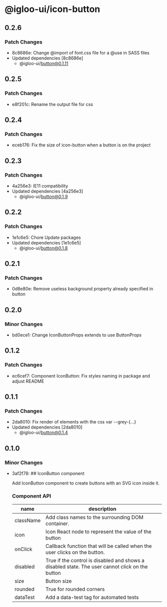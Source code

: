 # @igloo-ui/icon-button

## 0.2.6

### Patch Changes

- 8c8686e: Change @import of font.css file for a @use in SASS files
- Updated dependencies [8c8686e]
  - @igloo-ui/button@0.1.11

## 0.2.5

### Patch Changes

- e8f201c: Rename the output file for css

## 0.2.4

### Patch Changes

- eceb176: Fix the size of icon-button when a button is on the project

## 0.2.3

### Patch Changes

- 4a256e3: IE11 compatibility
- Updated dependencies [4a256e3]
  - @igloo-ui/button@0.1.9

## 0.2.2

### Patch Changes

- 1e1c6e5: Chore Update packages
- Updated dependencies [1e1c6e5]
  - @igloo-ui/button@0.1.8

## 0.2.1

### Patch Changes

- 0d8e80e: Remove useless background property already specified in button

## 0.2.0

### Minor Changes

- bd0ece1: Change IconButtonProps extends to use ButtonProps

## 0.1.2

### Patch Changes

- ec6cef7: Component IconButton: Fix styles naming in package and adjust README

## 0.1.1

### Patch Changes

- 2da8010: Fix render of elements with the css var --grey-{...}
- Updated dependencies [2da8010]
  - @igloo-ui/button@0.1.4

## 0.1.0

### Minor Changes

- 3af2f78: ## IconButton component

  Add IconButton component to create buttons with an SVG icon inside it.

  ### Component API

  | name      | description                                                                                     |
  | --------- | ----------------------------------------------------------------------------------------------- |
  | className | Add class names to the surrounding DOM container.                                               |
  | icon      | Icon React node to represent the value of the button                                            |
  | onClick   | Callback function that will be called when the user clicks on the button.                       |
  | disabled  | True if the control is disabled and shows a disabled state. The user cannot click on the button |
  | size      | Button size                                                                                     |
  | rounded   | True for rounded corners                                                                        |
  | dataTest  | Add a data-test tag for automated tests                                                         |
